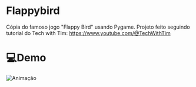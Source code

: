 # Flappybird
Cópia do famoso jogo "Flappy Bird" usando Pygame.
Projeto feito seguindo tutorial do Tech with Tim: https://www.youtube.com/@TechWithTim

# :computer:Demo
![Animação](https://github.com/Sinuelo/flappybird/assets/98895433/711d0074-4cae-4064-afdb-73037a4f2493)

